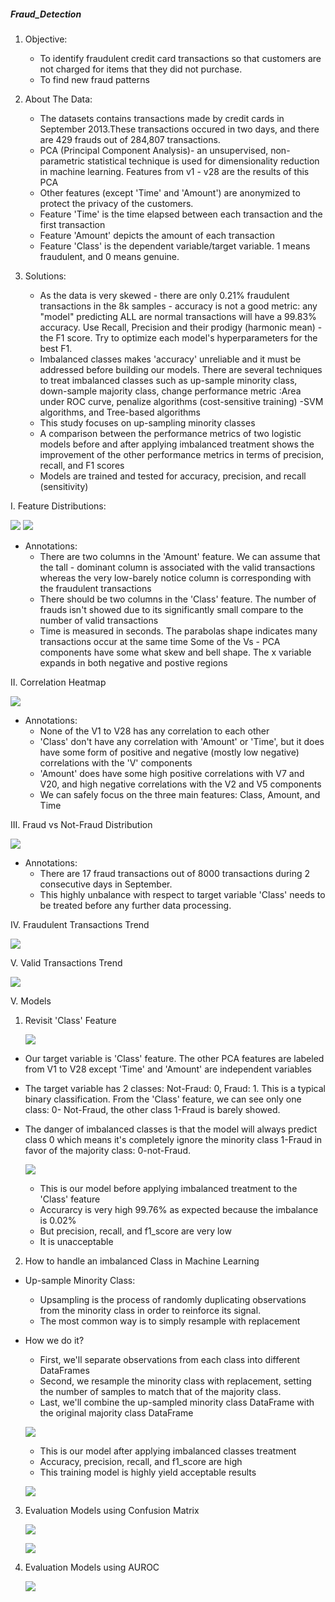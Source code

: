##### Fraud_Detection
1. Objective:
    
    * To identify fraudulent credit card transactions so that customers are not charged for items that they did not purchase.
    * To find new fraud patterns

2. About The Data:
    
    * The datasets contains transactions made by credit cards in September 2013.These transactions occured in two days, and there are 429 frauds out of 284,807 transactions.
    * PCA (Principal Component Analysis)- an unsupervised, non-parametric statistical technique is used for dimensionality reduction in machine learning. Features from v1 - v28 are the results of this PCA
    * Other features (except 'Time' and 'Amount') are anonymized to protect the privacy of the customers.
    * Feature 'Time' is the time elapsed between each transaction and the first transaction
    * Feature 'Amount' depicts the amount of each transaction
    * Feature 'Class' is the dependent variable/target variable. 1 means fraudulent, and 0 means genuine.

3. Solutions:

    * As the data is very skewed - there are only 0.21% fraudulent transactions in the 8k samples - accuracy is not a good metric: any "model" predicting ALL are normal transactions will have a 99.83% accuracy.
Use Recall, Precision and their prodigy (harmonic mean) - the F1 score. Try to optimize each model's hyperparameters for the best F1.
    * Imbalanced classes makes 'accuracy' unreliable and it must be addressed before building our models. There are several techniques to treat imbalanced classes such as up-sample minority class, down-sample majority class, change performance metric :Area under ROC curve, penalize algorithms (cost-sensitive training) -SVM algorithms, and Tree-based algorithms
    * This study focuses on up-sampling minority classes
    * A comparison between the performance metrics of two logistic models before and after applying imbalanced treatment shows the improvement of the other performance metrics in terms of precision, recall, and F1 scores
    * Models are trained and tested for accuracy, precision, and recall (sensitivity) 

I. Feature Distributions:

![](images/histogram1.png)
![](images/histogram2.png)

* Annotations:
    * There are two columns in the 'Amount' feature. We can assume that the tall - dominant column is associated with the valid transactions whereas the very low-barely notice column is corresponding with the fraudulent transactions
    * There should be two columns in the 'Class' feature. The number of frauds isn't showed due to its significantly small compare to the number of valid transactions
    * Time is measured in seconds. The parabolas shape indicates many transactions occur at the same time
Some of the Vs - PCA components have some what skew and bell shape. The x variable expands in both negative and postive regions

II. Correlation Heatmap

![](images/heatmap.png)

* Annotations:
    * None of the V1 to V28 has any correlation to each other
    * 'Class' don't have any correlation with 'Amount' or 'Time', but it does have some form of positive and negative (mostly low negative) correlations with the 'V' components
    * 'Amount' does have some high positive correlations with V7 and V20, and high negative correlations with the V2 and V5 components
    * We can safely focus on the three main features: Class, Amount, and Time

III. Fraud vs Not-Fraud Distribution

![](images/classDistribution.png)

* Annotations:
    * There are 17 fraud transactions out of 8000 transactions during 2 consecutive days in September.
    * This highly unbalance with respect to target variable 'Class' needs to be treated before any further data processing.
    
IV. Fraudulent Transactions Trend

![](images/fraudulentTrend.png)

V. Valid Transactions Trend

![](images/validTrend.png)

V. Models

1. Revisit 'Class' Feature

    
    ![](images/classDistribution.png)


* Our target variable is 'Class' feature. The other PCA features are labeled from V1 to V28 except 'Time' and 'Amount' are independent variables
* The target variable has 2 classes: Not-Fraud: 0, Fraud: 1. This is a typical binary classification.
From the 'Class' feature, we can see only one class: 0- Not-Fraud, the other class 1-Fraud is barely showed. 
* The danger of imbalanced classes is that the model will always predict class 0 which means it's completely ignore the minority class 1-Fraud in favor of the majority class: 0-not-Fraud.


    ![](images/Model_withoutTreatmen.png)
    
    * This is our model before applying imbalanced treatment to the 'Class' feature
    * Accurarcy is very high 99.76% as expected because the imbalance is 0.02%
    * But precision, recall, and f1_score are very low
    * It is unacceptable 

2. How to handle an imbalanced Class in Machine Learning
   
* Up-sample Minority Class:
    
    * Upsampling is the process of randomly duplicating observations from the minority class in order to reinforce its signal.
    * The most common way is to simply resample with replacement
    
* How we do it?
    
    * First, we'll separate observations from each class into different DataFrames
    * Second, we resample the minority class with replacement, setting the number of samples to match that of the majority class.
    * Last, we'll combine the up-sampled minority class DataFrame with the original majority class DataFrame
    
    ![](images/ModelAfterTreatment.png)
    
    * This is our model after applying imbalanced classes treatment
    * Accuracy, precision, recall, and f1_score are high
    * This training model is highly yield acceptable results
    
    ![](images/TestModel.png)
    
3. Evaluation Models using Confusion Matrix
 
     ![](images/ConfusionMatrix.png)
     
     ![](images/EvaluationMetrics.png)
     
4. Evaluation Models using AUROC

    ![](images/AUROC.png)
     
     


